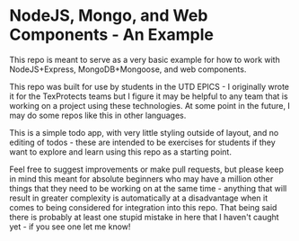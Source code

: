 # NodeJS, Mongo, and Web Components - An Example

This repo is meant to serve as a very basic example for how to work with NodeJS+Express, MongoDB+Mongoose, and web components.

This repo was built for use by students in the UTD EPICS - I originally wrote it for the TexProtects teams but I figure it may be helpful to any team that is working on a project using these technologies. At some point in the future, I may do some repos like this in other languages. 

This is a simple todo app, with very little styling outside of layout, and no editing of todos - these are intended to be exercises for students if they want to explore and learn using this repo as a starting point.

Feel free to suggest improvements or make pull requests, but please keep in mind this meant for absolute beginners who may have a million other things that they need to be working on at the same time - anything that will result in greater complexity is automatically at a disadvantage when it comes to being considered for integration into this repo. That being said there is probably at least one stupid mistake in here that I haven't caught yet - if you see one let me know!
